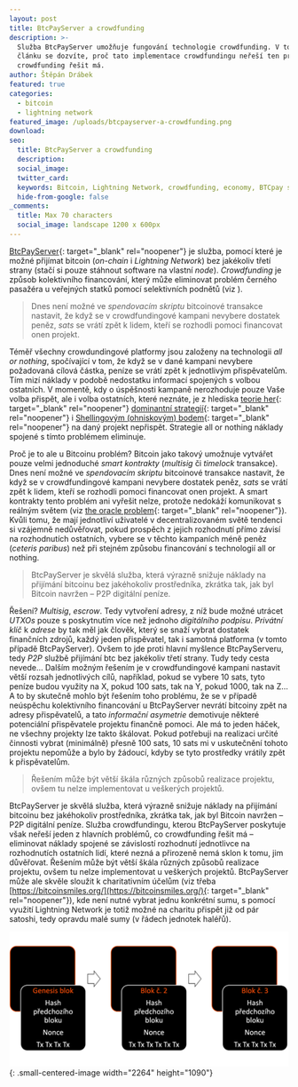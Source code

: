 ```yaml
---
layout: post
title: BtcPayServer a crowdfunding
description: >-
  Služba BtcPayServer umožňuje fungování technologie crowdfunding. V tomto
  článku se dozvíte, proč tato implementace crowdfundingu neřeší ten problém, co
  crowdfunding řešit má.
author: Štěpán Drábek
featured: true
categories:
  - bitcoin
  - lightning network
featured_image: /uploads/btcpayserver-a-crowdfunding.png
download:
seo:
  title: BtcPayServer a crowdfunding
  description:
  social_image:
  twitter_card:
  keywords: Bitcoin, Lightning Network, crowdfunding, economy, BTCpay server
  hide-from-google: false
_comments:
  title: Max 70 characters
  social_image: landscape 1200 x 600px
---
```

[BtcPayServer](https://btcpayserver.org/){: target="_blank" rel="noopener"} je služba, pomoc&iacute; které je možné přij&iacute;mat bitcoin (*on-chain* i *Lightning Network*) bez jakékoliv třet&iacute; strany (stač&iacute; si pouze st&aacute;hnout software na vlastn&iacute; *node*). *Crowdfunding* je způsob kolektivn&iacute;ho financov&aacute;n&iacute;, kter&yacute; může eliminovat problém černého pasažéra u veřejn&yacute;ch statků pomoc&iacute; selektivn&iacute;ch podnětů (viz ).

> Dnes nen&iacute; možné ve *spendovac&iacute;m skriptu* bitcoinové transakce nastavit, že když se v crowdfundingové kampani nevybere dostatek peněz, *sats* se vr&aacute;t&iacute; zpět k lidem, kteř&iacute; se rozhodli pomoci financovat onen projekt.

Téměř všechny crowdundingové platformy jsou založeny na technologii *all or nothing*, spoč&iacute;vaj&iacute;c&iacute; v tom, že když se v dané kampani nevybere požadovan&aacute; c&iacute;lov&aacute; č&aacute;stka, pen&iacute;ze se vr&aacute;t&iacute; zpět k jednotliv&yacute;m přispěvatelům. T&iacute;m miz&iacute; n&aacute;klady v podobě nedostatku informac&iacute; spojen&yacute;ch s volbou ostatn&iacute;ch. V momentě, kdy o &uacute;spěšnosti kampaně nerozhoduje pouze Vaše volba přispět, ale i volba ostatn&iacute;ch, které nezn&aacute;te, je z hlediska [teorie her](https://cs.wikipedia.org/wiki/Teorie_her){: target="_blank" rel="noopener"} [dominantn&iacute; strategi&iacute;](https://cs.wikipedia.org/wiki/Dominantn%C3%AD_strategie){: target="_blank" rel="noopener"} i [Shellingov&yacute;m (ohniskov&yacute;m) bodem](https://en.wikipedia.org/wiki/Focal_point_&#40;game_theory&#41;){: target="_blank" rel="noopener"} na dan&yacute; projekt nepřispět. Strategie all or nothing n&aacute;klady spojené s t&iacute;mto problémem eliminuje.

Proč je to ale u Bitcoinu problém? Bitcoin jako takov&yacute; umožnuje vytv&aacute;řet pouze velmi jednoduché *smart kontrakty* (*multisig* či *timelock* transakce). Dnes nen&iacute; možné ve *spendovac&iacute;m skriptu* bitcoinové transakce nastavit, že když se v crowdfundingové kampani nevybere dostatek peněz, *sats* se vr&aacute;t&iacute; zpět k lidem, kteř&iacute; se rozhodli pomoci financovat onen projekt. A smart kontrakty tento problém ani vyřešit nelze, protože nedok&aacute;ž&iacute; komunikovat s re&aacute;ln&yacute;m světem (viz [the oracle problem](https://en.wikipedia.org/wiki/Test_oracle){: target="_blank" rel="noopener"}). Kvůli tomu, že maj&iacute; jednotliv&iacute; uživatelé v decentralizovaném světě tendenci si vz&aacute;jemně nedůvěřovat, pokud prospěch z jejich rozhodnut&iacute; př&iacute;mo z&aacute;vis&iacute; na rozhodnut&iacute;ch ostatn&iacute;ch, vybere se v těchto kampan&iacute;ch méně peněz (*ceteris paribus*) než při stejném způsobu financov&aacute;n&iacute; s technologi&iacute; all or nothing.

> BtcPayServer je skvěl&aacute; služba, kter&aacute; v&yacute;razně snižuje n&aacute;klady na přij&iacute;m&aacute;n&iacute; bitcoinu bez jakéhokoliv prostředn&iacute;ka, zkr&aacute;tka tak, jak byl Bitcoin navržen – P2P digit&aacute;ln&iacute; pen&iacute;ze.

Řešen&iacute;? *Multisig*, *escrow*. Tedy vytvořen&iacute; adresy, z n&iacute;ž bude možné utr&aacute;cet *UTXOs* pouze s poskytnut&iacute;m v&iacute;ce než jednoho *digit&aacute;ln&iacute;ho podpisu*. *Priv&aacute;tn&iacute; kl&iacute;č* k *adrese* by tak měl jak člověk, kter&yacute; se snaž&iacute; vybrat dostatek finančn&iacute;ch zdrojů, každ&yacute; jeden přispěvatel, tak i samotn&aacute; platforma (v tomto př&iacute;padě BtcPayServer). Ovšem to jde proti hlavn&iacute; myšlence BtcPayServeru, tedy *P2P* službě přij&iacute;m&aacute;n&iacute; btc bez jakékoliv třet&iacute; strany. Tudy tedy cesta nevede… Dalš&iacute;m možn&yacute;m řešen&iacute;m je v crowdfundingové kampani nastavit větš&iacute; rozsah jednotliv&yacute;ch c&iacute;lů, např&iacute;klad, pokud se vybere 10 sats, tyto pen&iacute;ze budou využity na X, pokud 100 sats, tak na Y, pokud 1000, tak na Z… A to by skutečně mohlo b&yacute;t řešen&iacute;m toho problému, že se v př&iacute;padě ne&uacute;spěchu kolektivn&iacute;ho financov&aacute;n&iacute; u BtcPayServer nevr&aacute;t&iacute; bitcoiny zpět na adresy přispěvatelů, a tato *informačn&iacute; asymetrie* demotivuje některé potenci&aacute;ln&iacute; přispěvatele projektu finančně pomoci. Ale m&aacute; to jeden h&aacute;ček, ne všechny projekty lze takto šk&aacute;lovat. Pokud potřebuji na realizaci určité činnosti vybrat (minim&aacute;lně) přesně 100 sats, 10 sats mi v uskutečněn&iacute; tohoto projektu nepomůže a bylo by ž&aacute;douc&iacute;, kdyby se tyto prostředky vr&aacute;tily zpět k přispěvatelům.

> Řešen&iacute;m může b&yacute;t větš&iacute; šk&aacute;la různ&yacute;ch způsobů realizace projektu, ovšem tu nelze implementovat u vešker&yacute;ch projektů.

BtcPayServer je skvěl&aacute; služba, kter&aacute; v&yacute;razně snižuje n&aacute;klady na přij&iacute;m&aacute;n&iacute; bitcoinu bez jakéhokoliv prostředn&iacute;ka, zkr&aacute;tka tak, jak byl Bitcoin navržen – P2P digit&aacute;ln&iacute; pen&iacute;ze. Služba crowdfundingu, kterou BtcPayServer poskytuje však neřeš&iacute; jeden z hlavn&iacute;ch problémů, co crowdfunding řešit m&aacute; – eliminovat n&aacute;klady spojené se z&aacute;vislost&iacute; rozhodnut&iacute; jednotlivce na rozhodnut&iacute;ch ostatn&iacute;ch lid&iacute;, které nezn&aacute; a přirozeně nem&aacute; sklon k tomu, jim důvěřovat. Řešen&iacute;m může b&yacute;t větš&iacute; šk&aacute;la různ&yacute;ch způsobů realizace projektu, ovšem tu nelze implementovat u vešker&yacute;ch projektů. BtcPayServer může ale skvěle sloužit k charitativn&iacute;m &uacute;čelům (viz třeba [https://bitcoinsmiles.org/](https://bitcoinsmiles.org/){: target="_blank" rel="noopener"}), kde nen&iacute; nutné vybrat jednu konkrétn&iacute; sumu, s pomoc&iacute; využit&iacute; Lightning Network je totiž možné na charitu přispět již od p&aacute;r satoshi, tedy opravdu malé sumy (v ř&aacute;dech jednotek haléřů).

![](/uploads/blockchain-1.png){: .small-centered-image width="2264" height="1090"}

&nbsp;
